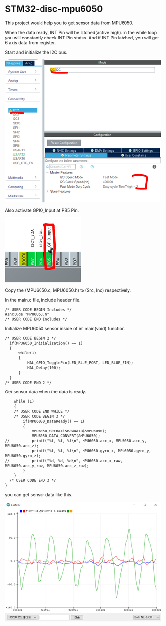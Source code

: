 # STM32-disc-mpu6050

This project would help you to get sensor data from MPU6050.

When the data ready, INT Pin will be latched(active high).
In the while loop you will constantly check INT Pin status.
And if INT Pin latched, you will get 6 axis data from register.

Start and initialize the I2C bus.

![I2C setting](./img/I2C%20setting.PNG)

Also activate GPIO_Input at PB5 Pin.

![GPIO setting](./img/gpio%20setting.PNG)

Copy the (MPU6050.c, MPU6050.h) to (Src, Inc) respectively.

In the main.c file, include header file.
```
/* USER CODE BEGIN Includes */
#include "MPU6050.h"
/* USER CODE END Includes */
```

Initialize MPU6050 sensor inside of int main(void) function.
  ```
  /* USER CODE BEGIN 2 */
	if(MPU6050_Initialization() == 1)
	{
		while(1)
		{
			HAL_GPIO_TogglePin(LED_BLUE_PORT, LED_BLUE_PIN);
			HAL_Delay(100);
		}
	}
  /* USER CODE END 2 */
  ```
 
Get sensor data when the data is ready.
```
	while (1)
	{
    /* USER CODE END WHILE */
    /* USER CODE BEGIN 3 */
		if(MPU6050_DataReady() == 1)
		{
			MPU6050_Get6AxisRawData(&MPU6050);
			MPU6050_DATA_CONVERT(&MPU6050);
//			printf("%f, %f, %f\n", MPU6050.acc_x, MPU6050.acc_y, MPU6050.acc_z);
			printf("%f, %f, %f\n", MPU6050.gyro_x, MPU6050.gyro_y, MPU6050.gyro_z);
//			printf("%d, %d, %d\n", MPU6050.acc_x_raw, MPU6050.acc_y_raw, MPU6050.acc_z_raw);
		}
	}
  /* USER CODE END 3 */
}
```

you can get sensor data like this.

![sensor data](./img/sensor%20data.PNG)
  
